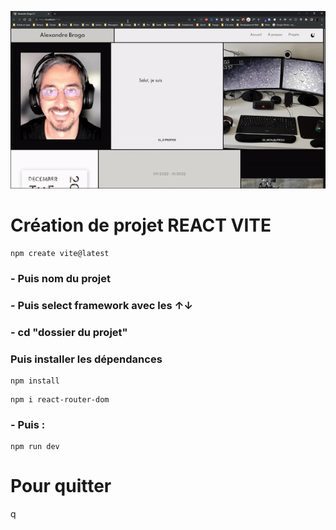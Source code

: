 ![2022-10-29 CyranoTennisClub](https://github.com/agamemnon94/imagesGitHub/blob/master/Site_CV.gif?raw=true)

# Création de projet REACT VITE

```
npm create vite@latest
```

### - Puis nom du projet

### - Puis select framework avec les ↑↓

### - cd "dossier du projet"

### Puis installer les dépendances

```
npm install
```

```
npm i react-router-dom
```

### - Puis :

```
npm run dev
```

# Pour quitter

q
